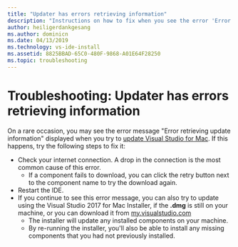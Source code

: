 ```yaml
---
title: "Updater has errors retrieving information"
description: "Instructions on how to fix when you see the error 'Error retrieving update information'. in Visual Studio 2017 for Mac"
author: heiligerdankgesang
ms.author: dominicn
ms.date: 04/13/2019
ms.technology: vs-ide-install
ms.assetid: 8825BBAD-65C0-480F-9868-A01E64F28250
ms.topic: troubleshooting
---
```


# Troubleshooting: Updater has errors retrieving information

On a rare occasion, you may see the error message "Error retrieving update information" displayed when you try to [update Visual Studio for Mac](update.md). If this happens, try the following steps to fix it:

- Check your internet connection. A drop in the connection is the most common cause of this error.
  - If a component fails to download, you can click the retry button next to the component name to try the download again.
- Restart the IDE.
- If you continue to see this error message, you can also try to update using the Visual Studio 2017 for Mac Installer, if the **.dmg** is still on your machine, or you can download it from [my.visualstudio.com](https://my.visualstudio.com/Downloads?q=Visual%20Studio%20for%20Mac)
  - The installer will update any installed components on your machine.
  - By re-running the installer, you'll also be able to install any missing components that you had not previously installed.
